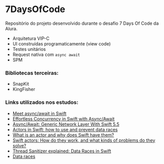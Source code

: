 # 7DaysOfCode
Repositório do projeto desenvolvido durante o desafio 7 Days Of Code da Alura. 

 - Arquitetura VIP-C
 - UI construídas programaticamente (view code)
 - Testes unitários
 - Request nativa com `async await` 
 - SPM 
 
### Bibliotecas terceiras:
- SnapKit
- KingFisher




### Links utilizados nos estudos:
- [Meet async/await in Swift](https://developer.apple.com/videos/play/wwdc2021/10132/)
- [Effortless Concurrency in Swift with Async/Await](https://matteomanferdini.com/swift-async-await/)
- [Async/Await: Generic Network Layer With Swift 5.5](https://betterprogramming.pub/async-await-generic-network-layer-with-swift-5-5-2bdd51224ea9)
- [Actors in Swift: how to use and prevent data races](https://www.avanderlee.com/swift/actors/)
- [What is an actor and why does Swift have them?](https://www.hackingwithswift.com/quick-start/concurrency/what-is-an-actor-and-why-does-swift-have-them)
- [Swift actors: How do they work, and what kinds of problems do they solve?](https://www.swiftbysundell.com/articles/swift-actors/)
- [Thread Sanitizer explained: Data Races in Swift](https://www.avanderlee.com/swift/thread-sanitizer-data-races/)
- [Data races](https://developer.apple.com/documentation/xcode/data-races)
